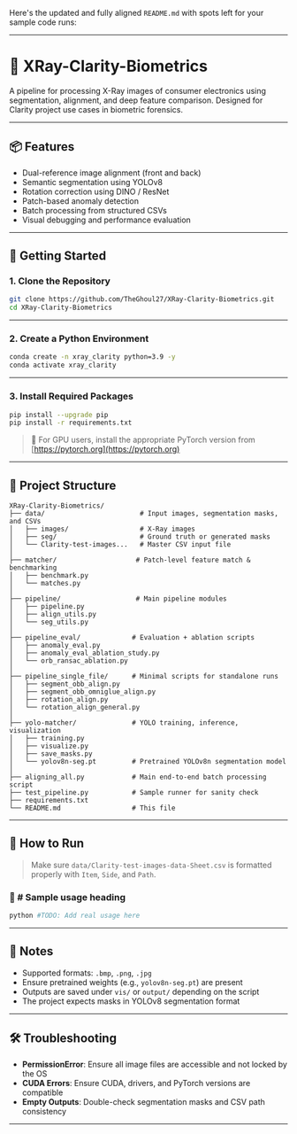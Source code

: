 Here's the updated and fully aligned `README.md` with spots left for your sample code runs:

---

# 🩻 XRay-Clarity-Biometrics

A pipeline for processing X-Ray images of consumer electronics using segmentation, alignment, and deep feature comparison. Designed for Clarity project use cases in biometric forensics.

---

## 📦 Features

* Dual-reference image alignment (front and back)
* Semantic segmentation using YOLOv8
* Rotation correction using DINO / ResNet
* Patch-based anomaly detection
* Batch processing from structured CSVs
* Visual debugging and performance evaluation

---

## 🔧 Getting Started

### 1. Clone the Repository

```bash
git clone https://github.com/TheGhoul27/XRay-Clarity-Biometrics.git
cd XRay-Clarity-Biometrics
```

---

### 2. Create a Python Environment

```bash
conda create -n xray_clarity python=3.9 -y
conda activate xray_clarity
```

---

### 3. Install Required Packages

```bash
pip install --upgrade pip
pip install -r requirements.txt
```

> 📌 For GPU users, install the appropriate PyTorch version from [https://pytorch.org](https://pytorch.org)

---

## 📁 Project Structure

```
XRay-Clarity-Biometrics/
├── data/                        # Input images, segmentation masks, and CSVs
│   ├── images/                  # X-Ray images
│   ├── seg/                     # Ground truth or generated masks
│   └── Clarity-test-images...   # Master CSV input file
│
├── matcher/                    # Patch-level feature match & benchmarking
│   ├── benchmark.py
│   └── matches.py
│
├── pipeline/                   # Main pipeline modules
│   ├── pipeline.py
│   ├── align_utils.py
│   └── seg_utils.py
│
├── pipeline_eval/             # Evaluation + ablation scripts
│   ├── anomaly_eval.py
│   ├── anomaly_eval_ablation_study.py
│   └── orb_ransac_ablation.py
│
├── pipeline_single_file/      # Minimal scripts for standalone runs
│   ├── segment_obb_align.py
│   ├── segment_obb_omniglue_align.py
│   ├── rotation_align.py
│   └── rotation_align_general.py
│
├── yolo-matcher/              # YOLO training, inference, visualization
│   ├── training.py
│   ├── visualize.py
│   ├── save_masks.py
│   └── yolov8n-seg.pt         # Pretrained YOLOv8n segmentation model
│
├── aligning_all.py            # Main end-to-end batch processing script
├── test_pipeline.py           # Sample runner for sanity check
├── requirements.txt
└── README.md                  # This file
```

---

## 🚀 How to Run

> Make sure `data/Clarity-test-images-data-Sheet.csv` is formatted properly with `Item`, `Side`, and `Path`.

### 🧪 # Sample usage heading

```bash
python #TODO: Add real usage here
```

---

## 📌 Notes

* Supported formats: `.bmp`, `.png`, `.jpg`
* Ensure pretrained weights (e.g., `yolov8n-seg.pt`) are present
* Outputs are saved under `vis/` or `output/` depending on the script
* The project expects masks in YOLOv8 segmentation format

---

## 🛠️ Troubleshooting

* **PermissionError**: Ensure all image files are accessible and not locked by the OS
* **CUDA Errors**: Ensure CUDA, drivers, and PyTorch versions are compatible
* **Empty Outputs**: Double-check segmentation masks and CSV path consistency

---